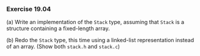 ### Exercise 19.04

(a) Write an implementation of the `Stack` type, assuming that `Stack` is a
structure containing a fixed-length array.

(b) Redo the `Stack` type, this time using a linked-list representation instead
of an array. (Show both `stack.h` and `stack.c`)
